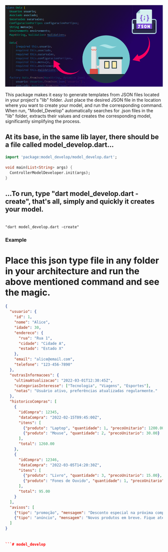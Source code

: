 <img src="https://raw.githubusercontent.com/hallanabreu2020/images/main/Group%204.png" />

This package makes it easy to generate templates from JSON files located in your project's "lib" folder. Just place the desired JSON file in the location where you want to create your model, and run the corresponding command. When run, "Model_Develop" automatically searches for .json files in the "lib" folder, extracts their values ​​and creates the corresponding model, significantly simplifying the process.



## At its base, in the same lib layer, there should be a file called model_develop.dart...

```dart
import 'package:model_develop/model_develop.dart';

void main(List<String> args) {
  ControllerModelDeveloper.init(args);
}
```



## ...To run, type "dart model_develop.dart -create", that's all, simply and quickly it creates your model.


```txt

"dart model_develop.dart -create"


```


### Example


# Place this json type file in any folder in your architecture and run the above mentioned command and see the magic.

```json
{
  "usuario": {
    "id": 1,
    "nome": "Alice",
    "idade": 30,
    "endereco": {
      "rua": "Rua 1",
      "cidade": "Cidade A",
      "estado": "Estado X"
    },
    "email": "alice@email.com",
    "telefone": "123-456-7890"
  },
  "outrasInformacoes": {
    "ultimaAtualizacao": "2022-03-01T12:30:45Z",
    "categoriasInteresse": ["Tecnologia", "Viagens", "Esportes"],
    "notas": "Usuário ativo, preferências atualizadas regularmente."
  },
  "historicoCompras": [
    {
      "idCompra": 12345,
      "dataCompra": "2022-02-15T09:45:00Z",
      "itens": [
        {"produto": "Laptop", "quantidade": 1, "precoUnitario": 1200.00},
        {"produto": "Mouse", "quantidade": 2, "precoUnitario": 30.00}
      ],
      "total": 1260.00
    },
    {
      "idCompra": 12346,
      "dataCompra": "2022-03-05T14:20:30Z",
      "itens": [
        {"produto": "Livro", "quantidade": 3, "precoUnitario": 15.00},
        {"produto": "Fones de Ouvido", "quantidade": 1, "precoUnitario": 50.00}
      ],
      "total": 95.00
    }
  ],
  "avisos": [
    {"tipo": "promoção", "mensagem": "Desconto especial na próxima compra!"},
    {"tipo": "anúncio", "mensagem": "Novos produtos em breve. Fique atento!"}
  ]
}


```# model_develop
